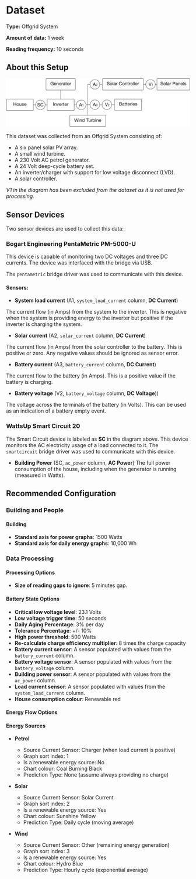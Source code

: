 # Dataset

**Type:** Offgrid System

**Amount of data:** 1 week

**Reading frequency:** 10 seconds

## About this Setup
![A diagram of the system](Setup.png?raw=true)

This dataset was collected from an Offgrid System consisting of:

* A six panel solar PV array.
* A small wind turbine.
* A 230 Volt AC petrol generator.
* A 24 Volt deep-cycle battery set.
* An inverter/charger with support for low voltage disconnect (LVD).
* A solar controller.

*V1 in the diagram has been excluded from the dataset as it is not used for processing.*

## Sensor Devices
Two sensor devices are used to collect this data:

### Bogart Engineering PentaMetric PM-5000-U
This device is capable of monitoring two DC voltages and three DC currents. The device was interfaced with the bridge via USB.

The `pentametric` bridge driver was used to communicate with this device.

#### Sensors:

* **System load current** (A1, `system_load_current` column, **DC Current**)

The current flow (in Amps) from the system to the inverter. This is negative when the system is providing energy to the inverter but positive if the inverter is charging the system.

* **Solar current** (A2, `solar_current` column, **DC Current**)

The current flow (in Amps) from the solar controller to the battery. This is positive or zero. Any negative values should be ignored as sensor error.

* **Battery current** (A3, `battery_current` column, **DC Current**)

The current flow to the battery (in Amps). This is a positive value if the battery is charging.

* **Battery voltage** (V2, `battery_voltage` column, **DC Voltage**))

The voltage across the terminals of the battery (in Volts). This can be used as an indication of a battery empty event.

### WattsUp Smart Circuit 20

The Smart Circuit device is labeled as **SC** in the diagram above. This device monitors the AC electricity usage of a load connected to it. The `smartcircuit` bridge driver was used to communicate with this device.

* **Building Power** (SC, `ac_power` column, **AC Power**)
The full power consumption of the house, including when the generator is running (measured in Watts).

## Recommended Configuration

### Building and People

#### Building

* **Standard axis for power graphs**: 1500 Watts
* **Standard axis for daily energy graphs**: 10,000 Wh

### Data Processing

#### Processing Options

* **Size of reading gaps to ignore**: 5 minutes gap.

#### Battery State Options

* **Critical low voltage level**: 23.1 Volts
* **Low voltage trigger time**: 50 seconds
* **Daily Aging Percentage**: 3% per day
* **Tolerance Percentage**: +/- 10%
* **High power threshold**: 500 Watts
* **Re-calculate charge efficiency multiplier**: 8 times the charge capacity
* **Battery current sensor**: A sensor populated with values from the `battery_current` column.
* **Battery voltage sensor**: A sensor populated with values from the `battery_voltage` column.
* **Building power sensor**: A sensor populated with values from the `ac_power` column.
* **Load current sensor**: A sensor populated with values from the `system_load_current` column.
* **House consumption colour**: Renewable red

#### Energy Flow Options

#### Energy Sources

* **Petrol**
  * Source Current Sensor: Charger (when load current is positive)
  * Graph sort index: 1
  * Is a renewable energy source: No
  * Chart colour: Coal Burning Black
  * Prediction Type: None (assume always providing no charge)

* **Solar**
  * Source Current Sensor: Solar Current
  * Graph sort index: 2
  * Is a renewable energy source: Yes
  * Chart colour: Sunshine Yellow
  * Prediction Type: Daily cycle (moving average)

* **Wind**
  * Source Current Sensor: Other (remaining energy generation)
  * Graph sort index: 3
  * Is a renewable energy source: Yes
  * Chart colour: Hydro Blue
  * Prediction Type: Hourly cycle (exponential average)
